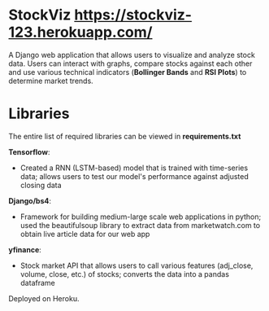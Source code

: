 # StockViz https://stockviz-123.herokuapp.com/

A Django web application that allows users to visualize and analyze stock data. Users can interact with graphs, compare stocks against each other and use various technical indicators
(**Bollinger Bands** and **RSI Plots**) to determine market trends.


# Libraries
The entire list of required libraries can be viewed in **requirements.txt**

**Tensorflow**:
   *  Created a RNN (LSTM-based) model that is trained with time-series data; allows users to test our model's performance against adjusted closing data

**Django/bs4**:
   *  Framework for building medium-large scale web applications in python; used the beautifulsoup library to extract data from marketwatch.com to obtain live article data for our web app

**yfinance**: 
   * Stock market API that allows users to call various features (adj_close, volume, close, etc.) of stocks; converts the data into a pandas dataframe


Deployed on Heroku.

